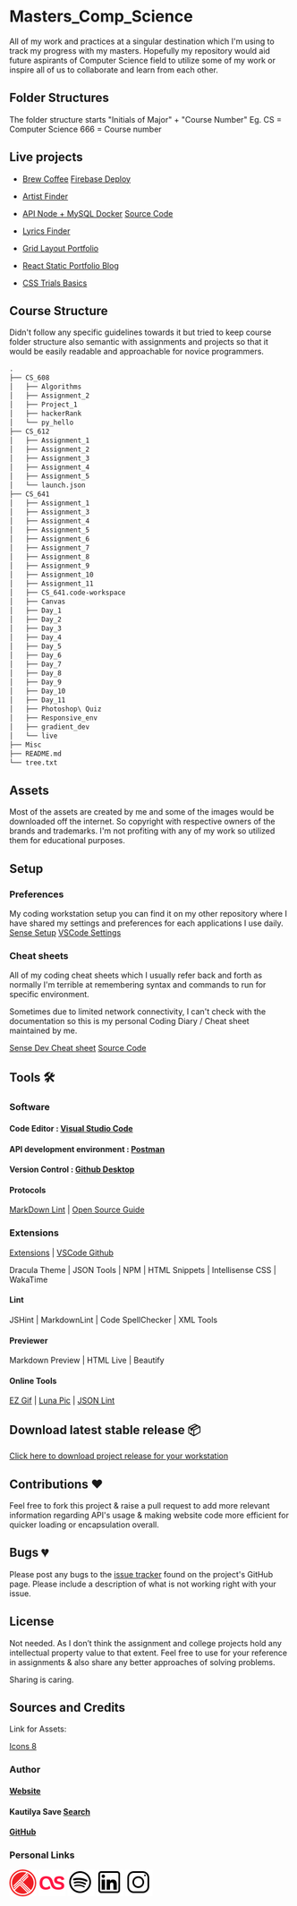 # Masters_Comp_Science

All of my work and practices at a singular destination which I'm using to track my progress with my masters.
Hopefully my repository would aid future aspirants of Computer Science field to utilize some of my work or inspire all of us to collaborate and learn from each other.

## Folder Structures

The folder structure starts "Initials of Major" + "Course Number"
Eg. CS = Computer Science
666 = Course number

## Live projects

- [Brew Coffee](https://sensehack.github.io/masters_comp_science/CS_641/live/brew_coffee)
  [Firebase Deploy](https://sensehack-735ed.web.app/)

- [Artist Finder](https://sensehack.github.io/masters_comp_science/CS_641/live/artistFinder/)

- [API Node + MySQL Docker](https://vast-reef-06229.herokuapp.com/)
  [Source Code](https://github.com/SensehacK/nodejs)

- [Lyrics Finder](https://sensehack.github.io/masters_comp_science/CS_641/live/lyricsFinder/)

- [Grid Layout Portfolio](https://sensehack.github.io/masters_comp_science/CS_641/Assignment_3/Kautilya_Portfolio/)

- [React Static Portfolio Blog](https://github.com/SensehacK/react-app)

- [CSS Trials Basics](https://sensehack.github.io/masters_comp_science/CS_641/Assignment_1/assignment_1.html)

## Course Structure

Didn't follow any specific guidelines towards it but tried to keep course folder structure also semantic with assignments and projects so that it would be easily readable and approachable for novice programmers.

```text
.
├── CS_608
│   ├── Algorithms
│   ├── Assignment_2
│   ├── Project_1
│   ├── hackerRank
│   └── py_hello
├── CS_612
│   ├── Assignment_1
│   ├── Assignment_2
│   ├── Assignment_3
│   ├── Assignment_4
│   ├── Assignment_5
│   └── launch.json
├── CS_641
│   ├── Assignment_1
│   ├── Assignment_3
│   ├── Assignment_4
│   ├── Assignment_5
│   ├── Assignment_6
│   ├── Assignment_7
│   ├── Assignment_8
│   ├── Assignment_9
│   ├── Assignment_10
│   ├── Assignment_11
│   ├── CS_641.code-workspace
│   ├── Canvas
│   ├── Day_1
│   ├── Day_2
│   ├── Day_3
│   ├── Day_4
│   ├── Day_5
│   ├── Day_6
│   ├── Day_7
│   ├── Day_8
│   ├── Day_9
│   ├── Day_10
│   ├── Day_11
│   ├── Photoshop\ Quiz
│   ├── Responsive_env
│   ├── gradient_dev
│   └── live
├── Misc
├── README.md
└── tree.txt
```

## Assets

Most of the assets are created by me and some of the images would be downloaded off the internet. So copyright with respective owners of the brands and trademarks.
I'm not profiting with any of my work so utilized them for educational purposes.

## Setup

### Preferences

My coding workstation setup you can find it on my other repository where I have shared my settings and preferences for each applications I use daily.
[Sense Setup](https://github.com/SensehacK/sense_Setup)
[VSCode Settings](https://gist.github.com/SensehacK/82e02dc6ba414c430e07828d14213b11)

### Cheat sheets

All of my coding cheat sheets which I usually refer back and forth as normally I'm terrible at remembering syntax and commands to run for specific environment.

Sometimes due to limited network connectivity, I can't check with the documentation so this is my personal Coding Diary / Cheat sheet maintained by me.

[Sense Dev Cheat sheet](https://sensehack.github.io/dev_cheatsheet/)
[Source Code](https://github.com/SensehacK/dev_cheatsheet)

## Tools 🛠

### Software

#### Code Editor : [Visual Studio Code](https://code.visualstudio.com/ "Kautilya Save - Sensehack")

#### API development environment : [Postman](https://www.getpostman.com/ "Kautilya Save - Sensehack")

#### Version Control : [Github Desktop](https://desktop.github.com/ "Kautilya Save - Sensehack")

#### Protocols

[MarkDown Lint](https://github.com/DavidAnson/markdownlint/blob/v0.11.0/doc/Rules.md "Kautilya Save - Sensehack") | [Open Source Guide](https://opensource.guide/ "Kautilya Save - Sensehack")

### Extensions

[Extensions](https://marketplace.visualstudio.com/VSCode "Kautilya Save - Sensehack") | [VSCode Github](https://github.com/Microsoft/vscode "Kautilya Save - Sensehack")

Dracula Theme | JSON Tools | NPM | HTML Snippets | Intellisense CSS | WakaTime

#### Lint

JSHint | MarkdownLint | Code SpellChecker | XML Tools

#### Previewer

Markdown Preview | HTML Live | Beautify

#### Online Tools

[EZ Gif](https://ezgif.com/ "Kautilya Save - Sensehack") | [Luna Pic](http://www172.lunapic.com/editor/ "Kautilya Save - Sensehack") | [JSON Lint](https://jsonlint.com/ "Kautilya Save - Sensehack")

## Download latest stable release 📦

[Click here to download project release for your workstation](https://github.com/SensehacK/masters_comp_science/releases)

## Contributions ❤️

Feel free to fork this project & raise a pull request to add more relevant information regarding API's usage & making website code more efficient for quicker loading or encapsulation overall.

## Bugs 💔

Please post any bugs to the [issue tracker](https://github.com/SensehacK/masters_comp_science/issues) found on the project's GitHub page. Please include a description of what is not working right with your issue.

## License

Not needed. As I don’t think the assignment and college projects hold any intellectual property value to that extent.
Feel free to use for your reference in assignments & also share any better approaches of solving problems.

Sharing is caring.

## Sources and Credits

Link for Assets:

[Icons 8](https://icons8.com/ "Kautilya Save - Sensehack")

### Author

#### [Website](https://sensehack.github.io)

#### Kautilya Save [Search](https://www.google.com/search?q=kautilya+save)

#### [GitHub](https://github.com/SensehacK)

### Personal Links

[![TraktTV](https://github.com/SensehacK/SensehacK.github.io/blob/master/assets/icons8/trakttv-48.png)](https://trakt.tv/user/SensehacK)
[![LastFm](https://github.com/SensehacK/SensehacK.github.io/blob/master/assets/icons8/lastfm-48.png)](https://www.last.fm/user/Sensehack)
[![Spotify](https://github.com/SensehacK/SensehacK.github.io/blob/master/assets/icons8/icons8-spotify-48.png)](https://open.spotify.com/user/sensehack)
[![LinkedIn](https://github.com/SensehacK/SensehacK.github.io/blob/master/assets/icons8/icons8-linkedin-48.png)](https://www.linkedin.com/in/kautilyasave/)
[![Instagram](https://github.com/SensehacK/SensehacK.github.io/blob/master/assets/icons8/icons8-instagram-48.png)](https://instagram.com/sensehack/)
